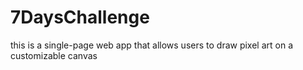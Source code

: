 # 7DaysChallenge
this is a single-page web app that allows users to draw pixel art on a customizable canvas
